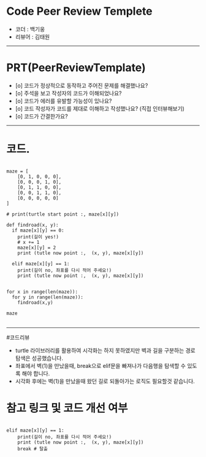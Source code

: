 # Code Peer Review Templete

- 코더 : 백기웅
- 리뷰어 : 김태원

---

# PRT(PeerReviewTemplate)

- [o] 코드가 정상적으로 동작하고 주어진 문제를 해결했나요?
- [o] 주석을 보고 작성자의 코드가 이해되었나요?
- [o] 코드가 에러를 유발할 가능성이 있나요?
- [o] 코드 작성자가 코드를 제대로 이해하고 작성했나요? (직접 인터뷰해보기)
- [o] 코드가 간결한가요?

---

# 코드.
<pre>
<code>
maze = [
    [0, 1, 0, 0, 0],
    [0, 0, 0, 1, 0],
    [0, 1, 1, 0, 0],
    [0, 0, 1, 1, 0],
    [0, 0, 0, 0, 0]
]

# print(turtle start point :, maze[x][y])

def findroad(x, y):
  if maze[x][y] == 0:
    print(길이 yes!)
    # x += 1
    maze[x][y] = 2
    print (tutle now point :,  (x, y), maze[x][y])

  elif maze[x][y] == 1:
    print(길이 no, 좌표를 다시 적어 주세요!)
    print (tutle now point :,  (x, y), maze[x][y])
     

for x in range(len(maze)):
  for y in range(len(maze)):
    findroad(x,y)

maze
</code>
</pre>


---
#코드리뷰
- turtle 라이브러리를 활용하여 시각화는 하지 못하였지만 벽과 길을 구분하는 경로탐색은 성공했습니다.
- 좌표에서 벽(1)을 만났을때, break으로 elif문을 빠져나가 다음행을 탐색할 수 있도록 해야 합니다.
- 시각화 후에는 벽(1)을 만났을때 왔던 길로 되돌아가는 로직도 필요할것 같습니다.
# 참고 링크 및 코드 개선 여부

<pre>
<code>
elif maze[x][y] == 1:
    print(길이 no, 좌표를 다시 적어 주세요!)
    print (tutle now point :,  (x, y), maze[x][y])
    break # 탈출
</code>
</pre>
